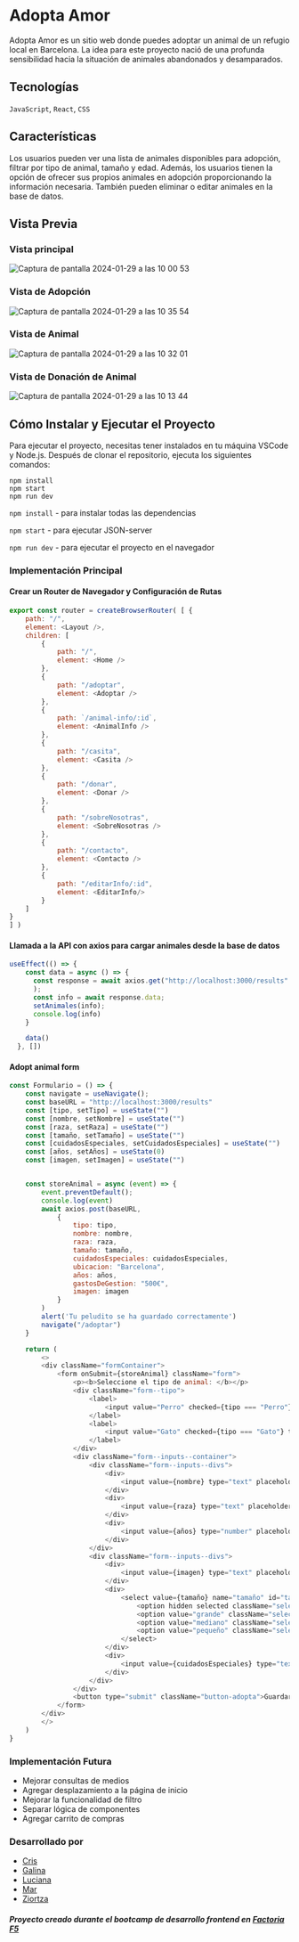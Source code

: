 # Adopta Amor

Adopta Amor es un sitio web donde puedes adoptar un animal de un refugio local en Barcelona. La idea para este proyecto nació de una profunda sensibilidad hacia la situación de animales abandonados y desamparados.

## Tecnologías
`JavaScript`, `React`, `CSS`

## Características
Los usuarios pueden ver una lista de animales disponibles para adopción, filtrar por tipo de animal, tamaño y edad. Además, los usuarios tienen la opción de ofrecer sus propios animales en adopción proporcionando la información necesaria. También pueden eliminar o editar animales en la base de datos.

## Vista Previa

### Vista principal
![Captura de pantalla 2024-01-29 a las 10 00 53](https://github.com/2007riot/Proyecto-final/assets/73304608/07153c1e-3b5a-4a77-ae6e-676b7c6b9084)

### Vista de Adopción
![Captura de pantalla 2024-01-29 a las 10 35 54](https://github.com/2007riot/Proyecto-final/assets/73304608/a2f0067c-ef00-403c-b0df-0c1d63a81042)

### Vista de Animal
![Captura de pantalla 2024-01-29 a las 10 32 01](https://github.com/2007riot/Proyecto-final/assets/73304608/c062000d-961e-4fb9-845c-d51685934d3f)

### Vista de Donación de Animal
![Captura de pantalla 2024-01-29 a las 10 13 44](https://github.com/2007riot/Proyecto-final/assets/73304608/676f76a5-c66f-4738-9df9-67bc0cfc8114)

## Cómo Instalar y Ejecutar el Proyecto
Para ejecutar el proyecto, necesitas tener instalados en tu máquina VSCode y Node.js. Después de clonar el repositorio, ejecuta los siguientes comandos:

```
npm install 
npm start
npm run dev
```

`npm install` - para instalar todas las dependencias

`npm start` - para ejecutar JSON-server

`npm run dev` - para ejecutar el proyecto en el navegador

### Implementación Principal

#### Crear un Router de Navegador y Configuración de Rutas

```javascript
export const router = createBrowserRouter( [ {
    path: "/",
    element: <Layout />,
    children: [
        {
            path: "/",
            element: <Home />
        },
        {
            path: "/adoptar",
            element: <Adoptar />
        },
        {
            path: `/animal-info/:id`,
            element: <AnimalInfo />
        },
        {
            path: "/casita",
            element: <Casita />
        },
        {
            path: "/donar",
            element: <Donar />
        },
        {
            path: "/sobreNosotras",
            element: <SobreNosotras />
        },
        {
            path: "/contacto",
            element: <Contacto />
        },
        {
            path: "/editarInfo/:id",
            element: <EditarInfo/>
        }
    ]
}
] )
```

#### Llamada a la API con axios para cargar animales desde la base de datos
```javascript
useEffect(() => {
    const data = async () => {
      const response = await axios.get("http://localhost:3000/results"
      );
      const info = await response.data;
      setAnimales(info);
      console.log(info)
    }

    data()
  }, [])
```

#### Adopt animal form
```javascript
const Formulario = () => {
    const navigate = useNavigate();
    const baseURL = "http://localhost:3000/results"
    const [tipo, setTipo] = useState("")
    const [nombre, setNombre] = useState("")
    const [raza, setRaza] = useState("")
    const [tamaño, setTamaño] = useState("")
    const [cuidadosEspeciales, setCuidadosEspeciales] = useState("")
    const [años, setAños] = useState(0)
    const [imagen, setImagen] = useState("")


    const storeAnimal = async (event) => {
        event.preventDefault();
        console.log(event)
        await axios.post(baseURL,
            {
                tipo: tipo,
                nombre: nombre,
                raza: raza,
                tamaño: tamaño,
                cuidadosEspeciales: cuidadosEspeciales,
                ubicacion: "Barcelona",
                años: años,
                gastosDeGestion: "500€",
                imagen: imagen
            }
        )
        alert('Tu peludito se ha guardado correctamente')
        navigate("/adoptar")
    }

    return (
        <>
        <div className="formContainer">
            <form onSubmit={storeAnimal} className="form">
                <p><b>Seleccione el tipo de animal: </b></p>
                <div className="form--tipo">
                    <label>
                        <input value="Perro" checked={tipo === "Perro"} type="radio" id="Perro" name="tipo" onChange={(event) => setTipo(event.target.value)} />Perro
                    </label>
                    <label>
                        <input value="Gato" checked={tipo === "Gato"} type="radio" id="Gato" name="tipo" onChange={(event) => setTipo(event.target.value)} />Gato
                    </label>
                </div>
                <div className="form--inputs--container">
                    <div className="form--inputs--divs">
                        <div>
                            <input value={nombre} type="text" placeholder='Nombre' onChange={(event) => setNombre(event.target.value)} />
                        </div>
                        <div>
                            <input value={raza} type="text" placeholder='Raza' onChange={(event) => setRaza(event.target.value)} />
                        </div>
                        <div>
                            <input value={años} type="number" placeholder="Años" onChange={(event) => setAños(event.target.value)} />
                        </div>
                    </div>
                    <div className="form--inputs--divs">
                        <div>
                            <input value={imagen} type="text" placeholder='Enlace de la foto' onChange={(event) => setImagen(event.target.value)} />
                        </div>
                        <div>
                            <select value={tamaño} name="tamaño" id="tamaño" onChange={(event) => setTamaño(event.target.value)}>
                                <option hidden selected className="select--option">Tamaño</option>
                                <option value="grande" className="select--option">Grande</option>
                                <option value="mediano" className="select--option">Mediano</option>
                                <option value="pequeño" className="select--option">Pequeño</option>
                            </select>
                        </div>
                        <div>
                            <input value={cuidadosEspeciales} type="text" placeholder='Cuidados del animal' onChange={(event) => setCuidadosEspeciales(event.target.value)} />
                        </div>
                    </div>
                </div>
                <button type="submit" className="button-adopta">Guardar</button>
            </form>
        </div>
        </>
    )
}
```

### Implementación Futura
- Mejorar consultas de medios
- Agregar desplazamiento a la página de inicio
- Mejorar la funcionalidad de filtro
- Separar lógica de componentes
- Agregar carrito de compras
  

### Desarrollado por
- [Cris](https://www.linkedin.com/in/cristinacasasdesign/)
- [Galina](https://www.linkedin.com/in/galexanrova/)
- [Luciana](https://www.linkedin.com/in/lbonu/)
- [Mar](https://www.linkedin.com/in/mar-domenech-/)
- [Ziortza](https://www.linkedin.com/in/ziortzarl/)

##### Proyecto creado durante el bootcamp de desarrollo frontend en [Factoria F5](https://factoriaf5.org/) 
